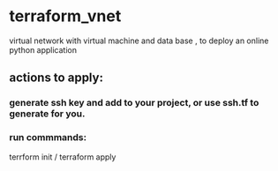 # terraform_vnet
virtual network with virtual machine and data base , to deploy an online python application

## actions to apply:

### generate ssh key and add to your project, or use ssh.tf to generate for you.
### run commmands:
terrform init /
terraform apply
